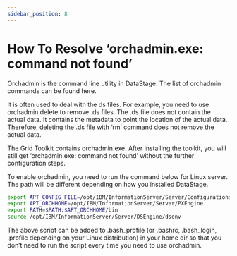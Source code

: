 ```yaml
---
sidebar_position: 8
---
```


# How To Resolve ‘orchadmin.exe: command not found’

Orchadmin is the command line utility in DataStage. The list of orchadmin commands can be found here.

It is often used to deal with the ds files. For example, you need to use orchadmin delete to remove .ds files. The .ds file does not contain the actual data. It contains the metadata to point the location of the actual data. Therefore, deleting the .ds file with ‘rm’ command does not remove the actual data.

The Grid Toolkit contains orchadmin.exe. After installing the toolkit, you will still get ‘orchadmin.exe: command not found’ without the further configuration steps.

To enable orchadmin, you need to run the command below for Linux server. The path will be different depending on how you installed DataStage.

```bash
export APT_CONFIG_FILE=/opt/IBM/InformationServer/Server/Configurations/default.apt
export APT_ORCHHOME=/opt/IBM/InformationServer/Server/PXEngine
export PATH=$PATH:$APT_ORCHHOME/bin
source /opt/IBM/InformationServer/Server/DSEngine/dsenv
```

The above script can be added to .bash_profile (or .bashrc, .bash_login, .profile depending on your Linux distribution) in your home dir so that you don’t need to run the script every time you need to use orchadmin.
